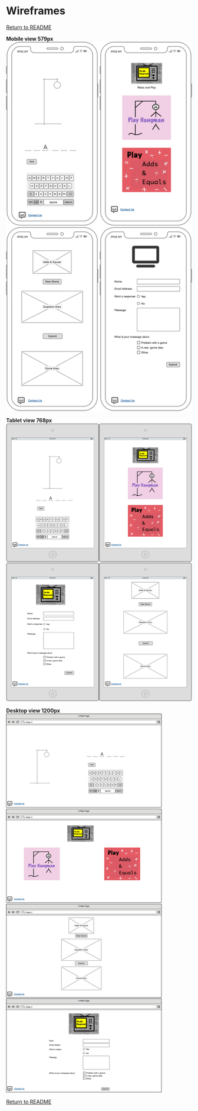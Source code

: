 # Wireframes


[Return to README](README.md)

**Mobile view 579px**
![Page images of mobile view](assets/images/wireframes/MobileView579px.png)

**Tablet view 768px**
![Page images of tablet view 768px](assets/images/wireframes/TabletView768px.png)

**Desktop view 1200px**
![Page images in Desktop view 1200px](assets/images/wireframes/DesktopView1200px.png)

[Return to README](README.md)

